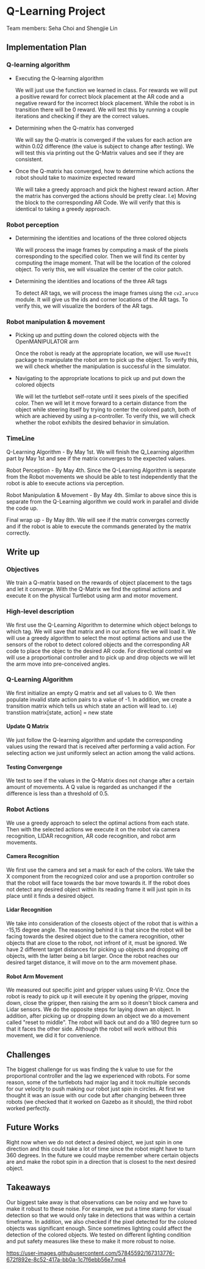 # Q-Learning Project
Team members: Seha Choi and Shengjie Lin
## Implementation Plan
### Q-learning algorithm
* Executing the Q-learning algorithm

    We will just use the function we learned in class. For rewards we will put a positive reward for correct block placement at the AR code and a negative reward for the incorrect block placement. While the robot is in transition there will be 0 reward. We will test this by running a couple iterations and checking if they are the correct values.
* Determining when the Q-matrix has converged

     We will say the Q-matrix is converged if the values for each action are within 0.02 difference (the value is subject to change after testing). We will test this via printing out the Q-Matrix values and see if they are consistent.
* Once the Q-matrix has converged, how to determine which actions the robot should take to maximize expected reward

    We will take a greedy approach and pick the highest reward action. After the matrix has converged the actions should be pretty clear. I.e) Moving the block to the corresponding AR Code. We will verify that this is identical to taking a greedy approach.
### Robot perception
* Determining the identities and locations of the three colored objects

    We will process the image frames by computing a mask of the pixels corresponding to the specified color. Then we will find its center by computing the image moment. That will be the location of the colored object. To veriy this, we will visualize the center of the color patch.
* Determining the identities and locations of the three AR tags

    To detect AR tags, we will process the image frames uisng the `cv2.aruco` module. It will give us the ids and corner locations of the AR tags. To verify this, we will visualize the borders of the AR tags.
### Robot manipulation & movement
* Picking up and putting down the colored objects with the OpenMANIPULATOR arm

    Once the robot is ready at the appropriate location, we will use `MoveIt` package to manipulate the robot arm to pick up the object. To verify this, we will check whether the manipulation is successful in the simulator.
* Navigating to the appropriate locations to pick up and put down the colored objects

     We will let the turtlebot self-rotate until it sees pixels of the specified color. Then we will let it move forward to a certain distance from the object while steering itself by trying to center the colored patch, both of which are achieved by using a p-controller. To verify this, we will check whether the robot exhibits the desired behavior in simulation.
### TimeLine
Q-Learning Algorithm - By May 1st. We will finish the Q_Learning algorithm part by May 1st and see if the matrix converges to the expected values.

Robot Perception - By May 4th. Since the Q-Learning Algorithm is separate from the Robot movements we should be able to test independently that the robot is able to execute actions via perception.

Robot Manipulation & Movement - By May 4th. Similar to above since this is separate from the Q-Learning algorithm we could work in parallel and divide the code up.

Final wrap up - By May 8th. We will see if the matrix converges correctly and if the robot is able to execute the commands generated by the matrix correctly.
## Write up
### Objectives
We train a Q-matrix based on the rewards of object placement to the tags and let it converge. With the Q-Matrix we find the optimal actions and execute it on the physical Turtlebot using arm and motor movement.
### High-level description
We first use the Q-Learning Algorithm to determine which object belongs to which tag. We will save that matrix and in our actions file we will load it. We will use a greedy algorithm to select the most optimal actions and use the sensors of the robot to detect colored objects and the corresponding AR code to place the objec to the desired AR code. For directional control we will use a proportional controller and to pick up and drop objects we will let the arm move into pre-conceived angles.
### Q-Learning Algorithm
We first initialize an empty Q matrix and set all values to 0. We then populate invalid state action pairs to a value of -1. In addition, we create a transition matrix which tells us which state an action will lead to. i.e) transtiion matrix[state, action] = new state
#### Update Q Matrix
We just follow the Q-learning algorithm and update the corresponding values using the reward that is received after performing a valid action. For selecting action we just uniformly select an action among the valid actions.
#### Testing Convergenge
We test to see if the values in the Q-Matrix does not change after a certain amount of movements. A Q value is regarded as unchanged if the difference is less than a threshold of 0.5.
### Robot Actions
We use a greedy approach to select the optimal actions from each state. Then with the selected actions we execute it on the robot via camera recognition, LIDAR recognition, AR code recognition, and robot arm movements.
#### Camera Recognition
We first use the camera and set a mask for each of the colors. We take the X component from the recognized color and use a proportion controller so that the robot will face towards the bar move towards it. If the robot does not detect any desired object within its reading frame it will just spin in its place until it finds a desired object.
#### Lidar Recognition
We take into consideration of the closests object of the robot that is within a -15,15 degree angle. The reasoning behind it is that since the robot will be facing towards the desired object due to the camera recognition, other objects that are close to the robot, not infront of it, must be ignored. We have 2 different target distances for picking up objects and dropping off objects, with the latter being a bit larger. Once the robot reaches our desired target distance, it will move on to the arm movement phase.
#### Robot Arm Movement
We measured out specific joint and gripper values using R-Viz. Once the robot is ready to pick up it will execute it by opening the gripper, moving down, close the gripper, then raising the arm so it doesn't block camera and Lidar sensors. We do the opposite steps for laying down an object. In addition, after picking up or dropping down an object we do a movement called "reset to middle". The robot will back out and do a 180 degree turn so that it faces the other side. Although the robot will work without this movement, we did it for convenience.
## Challenges
The biggest challenge for us was finding the k value to use for the proportional controller and the lag we experienced with robots. For some reason, some of the turtlebots had major lag and it took multiple seconds for our velocity to push making our robot just spin in circles. At first we thought it was an issue with our code but after changing between three robots (we checked that it worked on Gazebo as it should), the third robot worked perfectly.
## Future Works
Right now when we do not detect a desired object, we just spin in one direction and this could take a lot of time since the robot might have to turn 360 degrees. In the future we could maybe remember where certain objects are and make the robot spin in a direction that is closest to the next desired object.
## Takeaways
Our biggest take away is that observations can be noisy and we have to make it robust to these noise. For example, we put a time stamp for visual detection so that we would only take in detections that was within a certain timeframe. In addition, we also checked if the pixel detected for the colored objects was significant enough. Since sometimes lighting could affect the detection of the colored objects. We tested on different lighting condition and put safety measures like these to make it more robust to noise.

https://user-images.githubusercontent.com/57845592/167313776-672f892e-8c52-417a-bb0a-1c7f6ebb56e7.mp4

